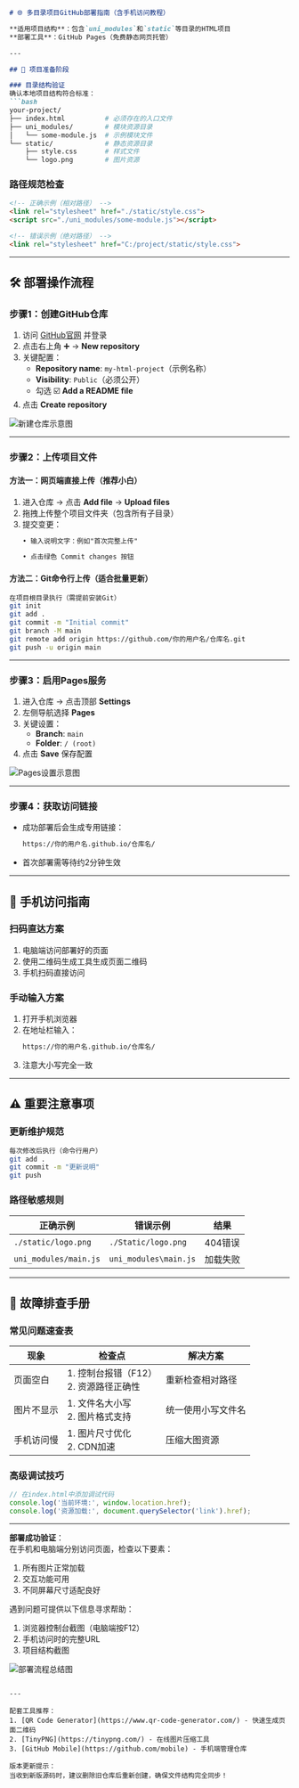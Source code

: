 ```markdown
# 🌐 多目录项目GitHub部署指南（含手机访问教程）

**适用项目结构**：包含`uni_modules`和`static`等目录的HTML项目  
**部署工具**：GitHub Pages（免费静态网页托管）

---

## 📂 项目准备阶段

### 目录结构验证
确认本地项目结构符合标准：
```bash
your-project/
├── index.html          # 必须存在的入口文件
├── uni_modules/        # 模块资源目录
│   └── some-module.js  # 示例模块文件
└── static/             # 静态资源目录
    ├── style.css       # 样式文件
    └── logo.png        # 图片资源
```

### 路径规范检查
```html
<!-- 正确示例（相对路径） -->
<link rel="stylesheet" href="./static/style.css">
<script src="./uni_modules/some-module.js"></script>

<!-- 错误示例（绝对路径） -->
<link rel="stylesheet" href="C:/project/static/style.css">
```

---

## 🛠️ 部署操作流程

### 步骤1：创建GitHub仓库
1. 访问 [GitHub官网](https://github.com) 并登录
2. 点击右上角 ➕ → **New repository**
3. 关键配置：
   - **Repository name**: `my-html-project`（示例名称）
   - **Visibility**: `Public`（必须公开）
   - 勾选 ☑️ **Add a README file**
4. 点击 **Create repository**

![新建仓库示意图](https://via.placeholder.com/800x400?text=GitHub+New+Repository)

---

### 步骤2：上传项目文件

#### 方法一：网页端直接上传（推荐小白）
1. 进入仓库 → 点击 **Add file** → **Upload files**
2. 拖拽上传整个项目文件夹（包含所有子目录）
3. 提交变更：
   ```markdown
   • 输入说明文字：例如"首次完整上传"
   
   • 点击绿色 Commit changes 按钮
   
   ```

#### 方法二：Git命令行上传（适合批量更新）
```bash
在项目根目录执行（需提前安装Git）
git init
git add .
git commit -m "Initial commit"
git branch -M main
git remote add origin https://github.com/你的用户名/仓库名.git
git push -u origin main
```

---

### 步骤3：启用Pages服务
1. 进入仓库 → 点击顶部 **Settings**
2. 左侧导航选择 **Pages**
3. 关键设置：
   - **Branch**: `main`
   - **Folder**: `/ (root)`
4. 点击 **Save** 保存配置

![Pages设置示意图](https://via.placeholder.com/800x300?text=GitHub+Pages+Settings)

---

### 步骤4：获取访问链接
- 成功部署后会生成专用链接：
  ```markdown
  https://你的用户名.github.io/仓库名/
  ```
- 首次部署需等待约2分钟生效

---

## 📱 手机访问指南

### 扫码直达方案
1. 电脑端访问部署好的页面
2. 使用二维码生成工具生成页面二维码
3. 手机扫码直接访问

### 手动输入方案
1. 打开手机浏览器
2. 在地址栏输入：
   ```markdown
   https://你的用户名.github.io/仓库名/
   ```
3. 注意大小写完全一致

---

## ⚠️ 重要注意事项

### 更新维护规范
```bash
每次修改后执行（命令行用户）
git add .
git commit -m "更新说明"
git push
```

### 路径敏感规则
| 正确示例              | 错误示例              | 结果     |
| --------------------- | --------------------- | -------- |
| `./static/logo.png`   | `./Static/logo.png`   | 404错误  |
| `uni_modules/main.js` | `uni_modules\main.js` | 加载失败 |

---

## 🚨 故障排查手册

### 常见问题速查表
| 现象       | 检查点                                    | 解决方案           |
| ---------- | ----------------------------------------- | ------------------ |
| 页面空白   | 1. 控制台报错（F12）<br>2. 资源路径正确性 | 重新检查相对路径   |
| 图片不显示 | 1. 文件名大小写<br>2. 图片格式支持        | 统一使用小写文件名 |
| 手机访问慢 | 1. 图片尺寸优化<br>2. CDN加速             | 压缩大图资源       |

### 高级调试技巧
```javascript
// 在index.html中添加调试代码
console.log('当前环境:', window.location.href);
console.log('资源加载:', document.querySelector('link').href);
```

---

**部署成功验证**：  
在手机和电脑端分别访问页面，检查以下要素：
1. 所有图片正常加载
2. 交互功能可用
3. 不同屏幕尺寸适配良好

遇到问题可提供以下信息寻求帮助：
1. 浏览器控制台截图（电脑端按F12）
2. 手机访问时的完整URL
3. 项目结构截图

![部署流程总结图](https://via.placeholder.com/800x500?text=GitHub+Deployment+Workflow)
``` 

---

配套工具推荐：
1. [QR Code Generator](https://www.qr-code-generator.com/) - 快速生成页面二维码
2. [TinyPNG](https://tinypng.com/) - 在线图片压缩工具
3. [GitHub Mobile](https://github.com/mobile) - 手机端管理仓库

版本更新提示：  
当收到新版源码时，建议删除旧仓库后重新创建，确保文件结构完全同步！